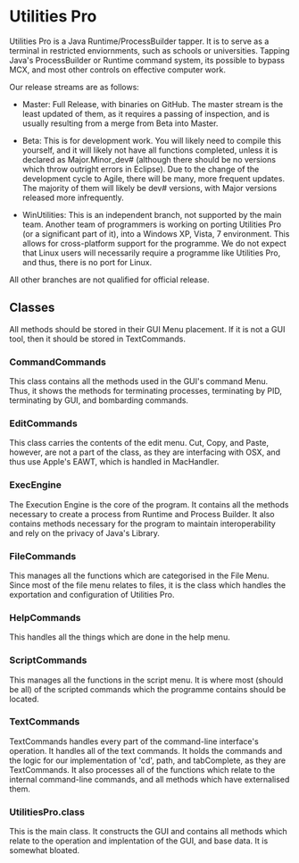 # Utilities Pro

Utilities Pro is a Java Runtime/ProcessBuilder tapper. It is to serve as a terminal in restricted enviornments, such as schools or universities. Tapping Java's ProcessBuilder or Runtime command system, its possible to bypass MCX, and most other controls on effective computer work.

Our release streams are as follows:
  * Master: Full Release, with binaries on GitHub. The master stream is the least updated of them, as it requires a passing of inspection, and is usually resulting from a merge from Beta into Master.
  * Beta: This is for development work. You will likely need to compile this yourself, and it will likely not have all functions completed, unless it is declared as Major.Minor_dev# (although there should be no versions which throw outright errors in Eclipse). Due to the change of the development cycle to Agile, there will be many, more frequent updates. The majority of them will likely be dev# versions, with Major versions released more infrequently.
  
  * WinUtilities: This is an independent branch, not supported by the main team. Another team of programmers is working on porting Utilities Pro (or a significant part of it), into a Windows XP, Vista, 7 environment. This allows for cross-platform support for the programme. We do not expect that Linux users will necessarily require a programme like Utilities Pro, and thus, there is no port for Linux.
  
  All other branches are not qualified for official release.

## Classes
All methods should be stored in their GUI Menu placement. If it is not a GUI tool, then it should be stored in TextCommands.
### CommandCommands
This class contains all the methods used in the GUI's command Menu. Thus, it shows the methods for terminating processes, terminating by PID, terminating by GUI, and bombarding commands.
### EditCommands
This class carries the contents of the edit menu. Cut, Copy, and Paste, however, are not a part of the class, as they are interfacing with OSX, and thus use Apple's EAWT, which is handled in MacHandler.
### ExecEngine
The Execution Engine is the core of the program. It contains all the methods necessary to create a process from Runtime and Process Builder. It also contains methods necessary for the program to maintain interoperability and rely on the privacy of Java's Library.
### FileCommands
This manages all the functions which are categorised in the File Menu. Since most of the file menu relates to files, it is the class which handles the exportation and configuration of Utilities Pro.
### HelpCommands
This handles all the things which are done in the help menu. 
### ScriptCommands
This manages all the functions in the script menu. It is where most (should be all) of the scripted commands which the programme contains should be located.
### TextCommands
TextCommands handles every part of the command-line interface's operation. It handles all of the text commands. It holds the commands and the logic for our implementation of 'cd', path, and tabComplete, as they are TextCommands. It also processes all of the functions which relate to the internal command-line commands, and all methods which have externalised them.
### UtilitiesPro.class
This is the main class. It constructs the GUI and contains all methods which relate to the operation and implentation of the GUI, and base data. It is somewhat bloated.
